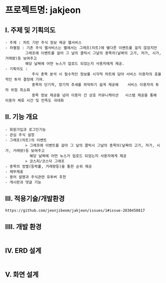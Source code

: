 # 프로젝트명: jakjeon

## I. 주제 및 기획의도
```
- 주제 : 차트 기반 주식 정보 제공 웹서비스
- 차별점 : 기존 주식 웹서비스는 웹에서는 그래프(차트)에 별다른 이벤트를 걸지 않았지만
         그래프에 이벤트를 걸어 그 날의 클릭시 그날의 종목의(날짜의 고가, 저가, 시가, 거래량)등 보여주고
         해당 날짜에 어떤 뉴스가 업로드 되었는지 사용자에게 제공.
- 기획의도 : 
            주식 종목 분석 시 필수적인 정보를 시각적 차트에 담아 서비스 이용자의 효율적인 투자 결정에 기여.
            종목의 단기적, 장기적 추세를 파악하기 쉽게 제공해    서비스 이용자의 투자 위험 최소화
            종목 정보 제공을 넘어 이용자 간 상호 커뮤니케이션   시스템 제공을 통해 이용자 체류 시간 및 만족도 극대화
```
## II. 기능 개요
```
- 회원가입과 로그인기능
- 관심 주식 설정
- 그래프(차트)의 이벤트
         > 그래프에 이벤트를 걸어 그 날의 클릭시 그날의 종목의(날짜의 고가, 저가, 시가, 거래량)등 보여주고
           해당 날짜에 어떤 뉴스가 업로드 되었는지 사용자에게 제공
         > 코스피/코스닥 그래프
- 종목의 정렬(등락률, 거래량등)을 통한 순위 제공
- 재무제표
- 용어 설명과 주식관련 유투버 추천
- 게시판과 댓글 기능

```
## III. 적용기술/개발환경
```
https://github.com/jeonjibeom/jakjeon/issues/1#issue-2030450817

```
## IIII. 개발 환경
```
```
## IV. ERD 설계
```
```
## V. 화면 설계
```
```
